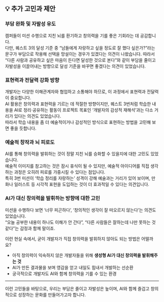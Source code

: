 ## 💡 추가 고민과 제안

### 부담 완화 및 자발성 유도

캠퍼들이 미션 수행으로 지친 뇌를 환기하고 창의력을 기를 좋은 기회라는 데 공감합니다.  
다만, 퀘스트 3의 달성 기준 중 “남들에게 자랑하고 싶을 정도로 잘 했다 싶은가?”라는 문구가 부담으로 작용해 선택을 망설이는 경우가 있겠다는 의견이 나왔습니다. 
따라서 “다른 사람과 공유하고 싶은 마음이 든다면 달성한 것으로 본다”와 같이 부담을 줄이고 자발성을 이끌어내는 방향으로 달성 기준을 바꾸면 좋겠다는 의견이 있었습니다.

### 표현력과 전달력 강화 방향

개발자는 다양한 이해관계자와 협업하고 소통해야 하므로, 이 과정에서 표현력과 전달력이 중요합니다.  
AI 활용은 창의력과 표현력을 기르는 데 적절한 방향이지만, 퀘스트 3번처럼 학습한 내용을 AI로 정리·공유하는 활동이 프로젝트 목표인 ‘개발자의 감성적 재해석’과는 다소 거리가 있다는 의견도 있었습니다.  
따라서 학습 내용을 좀 더 예술적이거나 감성적인 방식으로 표현하는 방법을 고민해 보면 좋을 듯합니다.

### 예술적 창작과 뇌 피로도

AI를 통해 창의력을 발휘하는 것이 정말 지친 뇌를 승화할 수 있을지에 대한 고민도 있었습니다.  
예술적 이미지를 참고하는 것은 잠시 휴식이 될 수 있지만, 예술적 아이디어를 직접 생각하는 과정은 오히려 피로를 가중시킬 수 있다는 점입니다.  
특히 3번 미션이 ‘학습 정리를 자랑하는’ 성격이 강해 예술과는 거리가 있어 보이며, 만화나 일러스트 등 시각적 표현을 도입하는 것이 더 효과적일 수 있다는 의견입니다.



### AI가 대신 창의력을 발휘하는 방향에 대한 고민
미션을 수행하다 보면 ‘너무 피곤하다’, ‘창의적인 생각이 잘 떠오르지 않는다’는 의견도 있었습니다.  
“오늘 공부한 내용이 하나도 이해가 안 간다”, “다른 사람들은 잘하는데 나만 못하는 것 같다”는 감정과 함께 말이죠.  

이런 현실 속에서, 굳이 개발자가 직접 창의력을 발휘하지 않아도 되는 방법은 어떨까요?  

- 아직 창의력이 익숙하지 않은 개발자들을 위해 **생성형 AI가 대신 창의력을 발휘해주는 것**  
- AI가 만든 결과물을 보며 영감을 얻고 내일도 힘내서 개발하는 선순환  
- 궁극적으로 개발자도 AI와 함께 창의력을 기를 수 있는 환경  

---

이런 고민들을 바탕으로, 우리는 부담은 줄이고 자발성은 높이며, AI와 함께 즐겁고 창의적으로 성장하는 문화를 만들어가고자 합니다.  
